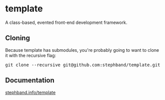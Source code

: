 <h1>template</h1>

<p>A class-based, evented front-end development framework.</p>

<h2>Cloning</h2>

<p>Because template has submodules, you're probably going to want to clone it with the recursive flag:</p>

<pre>git clone --recursive git@github.com:stephband/template.git</pre>

<h2>Documentation</h2>

<p><a href="http://stephband.info/template">stephband.info/template</a></p>